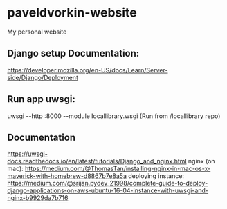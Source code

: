 # paveldvorkin-website
My personal website


## Django setup Documentation: 
https://developer.mozilla.org/en-US/docs/Learn/Server-side/Django/Deployment



## Run app uwsgi: 
uwsgi --http :8000 --module locallibrary.wsgi (Run from /locallibrary repo)

## Documentation
https://uwsgi-docs.readthedocs.io/en/latest/tutorials/Django_and_nginx.html
nginx (on mac): https://medium.com/@ThomasTan/installing-nginx-in-mac-os-x-maverick-with-homebrew-d8867b7e8a5a
deploying instance: https://medium.com/@srijan.pydev_21998/complete-guide-to-deploy-django-applications-on-aws-ubuntu-16-04-instance-with-uwsgi-and-nginx-b9929da7b716